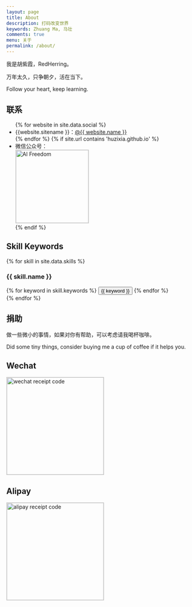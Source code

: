 ```yaml
---
layout: page
title: About
description: 打码改变世界
keywords: Zhuang Ma, 马壮
comments: true
menu: 关于
permalink: /about/
---
```


我是胡紫霞，RedHerring。

万年太久，只争朝夕，活在当下。

Follow your heart, keep learning.

## 联系

<ul>
{% for website in site.data.social %}
<li>{{website.sitename }}：<a href="{{ website.url }}" target="_blank">@{{ website.name }}</a></li>
{% endfor %}
{% if site.url contains 'huzixia.github.io' %}
<li>
微信公众号：<br />
<img style="height:192px;width:192px;border:1px solid lightgrey;" src="{{ site.url }}/assets/images/qrcode.jpg" alt="AI Freedom" />
</li>
{% endif %}
</ul>


## Skill Keywords

{% for skill in site.data.skills %}
### {{ skill.name }}
<div class="btn-inline">
{% for keyword in skill.keywords %}
<button class="btn btn-outline" type="button">{{ keyword }}</button>
{% endfor %}
</div>
{% endfor %}


## 捐助

做一些微小的事情，如果对你有帮助，可以考虑请我喝杯咖啡。

Did some tiny things, consider buying me a cup of coffee if it helps you.

## Wechat

<img style="width:256px;border:1px solid lightgrey;" src="{{ site.url }}/assets/images/receipt-code-wechat.jpg" alt="wechat receipt code" />


## Alipay

<img style="width:256px;border:1px solid lightgrey;" src="{{ site.url }}/assets/images/receipt-code-alipay.jpg" alt="alipay receipt code" />
